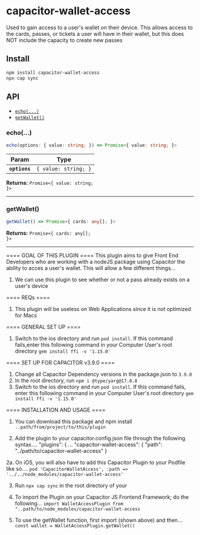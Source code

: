 # capacitor-wallet-access

Used to gain access to a user's wallet on their device. This allows access to the cards, passes, or tickets a user will have in their wallet, but this does NOT include the capacity to create new passes

## Install

```bash
npm install capacitor-wallet-access
npx cap sync
```

## API

<docgen-index>

* [`echo(...)`](#echo)
* [`getWallet()`](#getwallet)

</docgen-index>

<docgen-api>
<!--Update the source file JSDoc comments and rerun docgen to update the docs below-->

### echo(...)

```typescript
echo(options: { value: string; }) => Promise<{ value: string; }>
```

| Param         | Type                            |
| ------------- | ------------------------------- |
| **`options`** | <code>{ value: string; }</code> |

**Returns:** <code>Promise&lt;{ value: string; }&gt;</code>

--------------------


### getWallet()

```typescript
getWallet() => Promise<{ cards: any[]; }>
```

**Returns:** <code>Promise&lt;{ cards: any[]; }&gt;</code>

--------------------

==== GOAL OF THIS PLUGIN ====
This plugin aims to give Front End Developers who are working with a nodeJS package using Capacitor the ability
to acces a user's wallet. This will allow a few different things...
1. We can use this plugin to see whether or not a pass already exists on a user's device

==== REQs ====
1. This plugin will be useless on Web Applications since it is not optimized for Macs

==== GENERAL SET UP ====
1. Switch to the ios directory and run 
   `pod install`.
    If this command fails,enter this following command in your Computer User's root directory 
   `gem install ffi -v '1.15.0'`

==== SET UP FOR CAPACITOR v3.9.0 ====
1. Change all Capacitor Dependency versions in the package.json to `3.9.0`
2. In the root directory, run 
   `npm i @type/yarg@17.0.8`
3. Switch to the ios directory and run 
   `pod install`. If this command fails,
   enter this following command in your Computer User's root directory 
   `gem install ffi -v '1.15.0'`

==== INSTALLATION AND USAGE ====
1. You can download this package and npm install 
   `..path/from/project/to/this/plugin`

2. Add the plugin to your capacitor.config.json file through the following syntax....
  "plugins": {
    ...
    "capacitor-wallet-access": {
      "path": "../path/to/capacitor-wallet-access"
    }

2a. On iOS, you will also have to add this Capacitor Plugin to your Podfile like so....
    `pod 'CapacitorWalletAccess', :path => '../../node_modules/capacitor-wallet-access'`


3. Run `npx cap sync` in the root directory of your

2. To import the Plugin on your Capacitor JS Frontend Framework; do the following...
   `import WalletAccessPlugin from "..path/to/node_modules/capacitor-wallet-access`

3. To use the getWallet function, first import (shown above) and then...
   `const wallet = WalletAccessPlugin.getWallet()`



</docgen-api>
